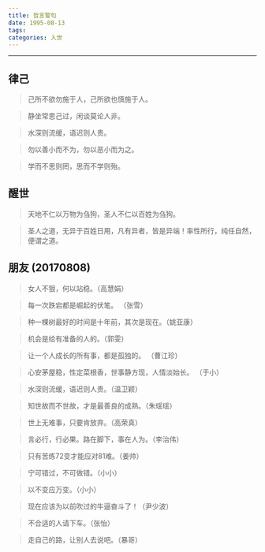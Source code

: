 ```yaml
---
title: 哲言警句
date: 1995-08-13
tags:
categories: 入世
---
```

------

<!-- more -->

## 律己

> 己所不欲勿施于人，己所欲也慎施于人。

> 静坐常思己过，闲谈莫论人非。

> 水深则流缓，语迟则人贵。

> 勿以善小而不为，勿以恶小而为之。

> 学而不思则罔，思而不学则殆。

## 醒世

> 天地不仁以万物为刍狗，圣人不仁以百姓为刍狗。

> 圣人之道，无异于百姓日用，凡有异者，皆是异端！率性所行，纯任自然，便谓之道。

## 朋友 (20170808)

> 女人不狠，何以站稳。（高慧娟）

> 每一次跌宕都是崛起的伏笔。 （张雪）

> 种一棵树最好的时间是十年前，其次是现在。（姚亚康）

> 机会是给有准备的人的。（郭雯）

> 让一个人成长的所有事，都是孤独的。 ​​​（曹江珍）

> 心安茅屋稳，性定菜根香，世事静方现，人情淡始长。 （于小）

> 水深则流缓，语迟则人贵。（温卫颖）

> 知世故而不世故，才是最善良的成熟。（朱瑶瑶）

> 世上无难事，只要肯放弃。（高荣真）

> 言必行，行必果。路在脚下，事在人为。（李治伟）

> 只有苦练72变才能应对81难。（姜帅）

> 宁可错过，不可做错。（小小）

> 以不变应万变。（小小）

> 现在应该为以前吹过的牛逼奋斗了！（尹少波）

> 不合适的人请下车。（张怡）

> 走自己的路，让别人去说吧。（暴哥）